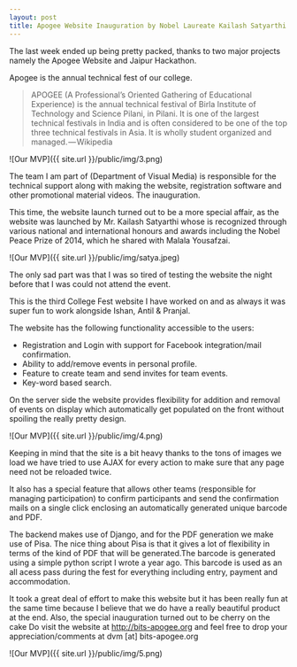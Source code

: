 ```yaml
---
layout: post
title: Apogee Website Inauguration by Nobel Laureate Kailash Satyarthi
---
```


The last week ended up being pretty packed, thanks to two major projects namely the Apogee Website and Jaipur Hackathon.

Apogee is the annual technical fest of our college.

> APOGEE (A Professional’s Oriented Gathering of Educational Experience) is the annual technical festival of Birla Institute of Technology and Science Pilani, in Pilani. It is one of the largest technical festivals in India and is often considered to be one of the top three technical festivals in Asia. It is wholly student organized and managed. — Wikipedia

![Our MVP]({{ site.url }}/public/img/3.png)

The team I am part of (Department of Visual Media) is responsible for the technical support along with making the website, registration software and other promotional material videos.
The inauguration.

This time, the website launch turned out to be a more special affair, as the website was launched by Mr. Kailash Satyarthi whose is recognized through various national and international honours and awards including the Nobel Peace Prize of 2014, which he shared with Malala Yousafzai.

![Our MVP]({{ site.url }}/public/img/satya.jpeg)

The only sad part was that I was so tired of testing the website the night before that I was could not attend the event.

This is the third College Fest website I have worked on and as always it was super fun to work alongside Ishan, Antil & Pranjal.

The website has the following functionality accessible to the users:

* Registration and Login with support for Facebook integration/mail confirmation.
* Ability to add/remove events in personal profile.
* Feature to create team and send invites for team events.
* Key-word based search.

On the server side the website provides flexibility for addition and removal of events on display which automatically get populated on the front without spoiling the really pretty design.

![Our MVP]({{ site.url }}/public/img/4.png)

Keeping in mind that the site is a bit heavy thanks to the tons of images we load we have tried to use AJAX for every action to make sure that any page need not be reloaded twice.

It also has a special feature that allows other teams (responsible for managing participation) to confirm participants and send the confirmation mails on a single click enclosing an automatically generated unique barcode and PDF.

The backend makes use of Django, and for the PDF generation we make use of Pisa. The nice thing about Pisa is that it gives a lot of flexibility in terms of the kind of PDF that will be generated.The barcode is generated using a simple python script I wrote a year ago. This barcode is used as an all acess pass during the fest for everything including entry, payment and accommodation.

It took a great deal of effort to make this website but it has been really fun at the same time because I believe that we do have a really beautiful product at the end. Also, the special inauguration turned out to be cherry on the cake Do visit the website at http://bits-apogee.org and feel free to drop your appreciation/comments at dvm [at] bits-apogee.org

![Our MVP]({{ site.url }}/public/img/5.png)